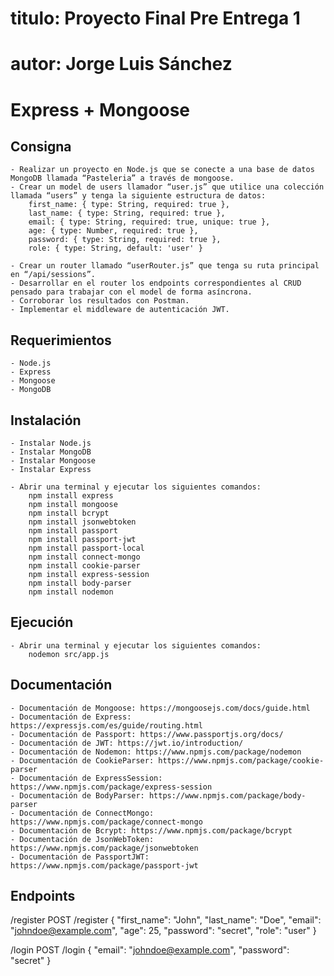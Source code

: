 # titulo: Proyecto Final Pre Entrega 1
# autor: Jorge Luis Sánchez

# Express + Mongoose
## Consigna
    - Realizar un proyecto en Node.js que se conecte a una base de datos MongoDB llamada “Pasteleria” a través de mongoose.
    - Crear un model de users llamador “user.js” que utilice una colección llamada “users” y tenga la siguiente estructura de datos:
        first_name: { type: String, required: true },
        last_name: { type: String, required: true },
        email: { type: String, required: true, unique: true },
        age: { type: Number, required: true },
        password: { type: String, required: true },
        role: { type: String, default: 'user' }

    - Crear un router llamado “userRouter.js” que tenga su ruta principal en “/api/sessions”.
    - Desarrollar en el router los endpoints correspondientes al CRUD pensado para trabajar con el model de forma asíncrona.
    - Corroborar los resultados con Postman.
    - Implementar el middleware de autenticación JWT.

## Requerimientos
    - Node.js
    - Express
    - Mongoose
    - MongoDB

## Instalación
    - Instalar Node.js
    - Instalar MongoDB
    - Instalar Mongoose
    - Instalar Express

    - Abrir una terminal y ejecutar los siguientes comandos:
        npm install express
        npm install mongoose
        npm install bcrypt
        npm install jsonwebtoken
        npm install passport
        npm install passport-jwt
        npm install passport-local
        npm install connect-mongo
        npm install cookie-parser
        npm install express-session
        npm install body-parser
        npm install nodemon

## Ejecución
    - Abrir una terminal y ejecutar los siguientes comandos:
        nodemon src/app.js  

## Documentación
    - Documentación de Mongoose: https://mongoosejs.com/docs/guide.html
    - Documentación de Express: https://expressjs.com/es/guide/routing.html
    - Documentación de Passport: https://www.passportjs.org/docs/
    - Documentación de JWT: https://jwt.io/introduction/
    - Documentación de Nodemon: https://www.npmjs.com/package/nodemon
    - Documentación de CookieParser: https://www.npmjs.com/package/cookie-parser
    - Documentación de ExpressSession: https://www.npmjs.com/package/express-session
    - Documentación de BodyParser: https://www.npmjs.com/package/body-parser
    - Documentación de ConnectMongo: https://www.npmjs.com/package/connect-mongo
    - Documentación de Bcrypt: https://www.npmjs.com/package/bcrypt
    - Documentación de JsonWebToken: https://www.npmjs.com/package/jsonwebtoken
    - Documentación de PassportJWT: https://www.npmjs.com/package/passport-jwt

## Endpoints
/register
POST /register
{
    "first_name": "John",
	"last_name": "Doe",
	"email": "johndoe@example.com",
	"age": 25,
	"password": "secret",
	"role": "user"
}

/login
POST /login
{
    "email": "johndoe@example.com",
	"password": "secret"
}
